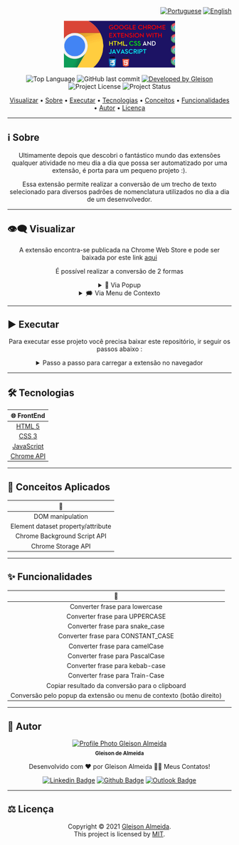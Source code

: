 <div align="right">
  
  [![Portuguese](https://www.countryflags.io/br/flat/32.png)](README.md)
  [![English](https://www.countryflags.io/us/flat/32.png)](README-US.md)
  
</div>

<p align="center">
  <img alt="Chrome Extension" src=".github/logo.png" width="250px"/>
</p>

<p align="center"> 
  <img alt="Top Language" src="https://img.shields.io/github/languages/top/gleisonkz/change-case-popup-chrome-extension?color=3498db&style=for-the-badge">
  <img alt="GitHub last commit" src="https://img.shields.io/github/last-commit/gleisonkz/change-case-popup-chrome-extension?color=3498db&style=for-the-badge&label=Ultimo%20Commit">   
  <a href="https://github.com/gleisonkz">
    <img alt="Developed by Gleison" src="https://img.shields.io/badge/Developer-Gleison-%3498db?color=3498db&style=for-the-badge&label=Desenvolvedor">
  </a>  
  <img alt="Project License" src="https://img.shields.io/apm/l/vim-mode?style=for-the-badge&label=licen%C3%A7a"/>   
   <img alt="Project Status" src="https://img.shields.io/badge/concluído-%3498db?color=green&style=for-the-badge&label=Status">  
  
</p>

<p align="center">
 <a href="#eye_speech_bubble-visualizar">Visualizar</a> •
 <a href="#information_source-sobre">Sobre</a> •
 <a href="#arrow_forward-executar">Executar</a> •
 <a href="#hammer_and_wrench-tecnologias">Tecnologias</a> • 
 <a href="#brain-conceitos-aplicados">Conceitos</a> •
 <a href="#sparkles-funcionalidades">Funcionalidades</a> •
 <a href="#boy-autor">Autor</a> •
 <a href="#balance_scale-licença">Licença</a>
</p>

---

## :information_source: Sobre

<div align="center">

Ultimamente depois que descobri o fantástico mundo das extensões qualquer atividade no meu dia a dia que possa ser automatizado por uma extensão, é porta para um pequeno projeto :).

Essa extensão permite realizar a conversão de um trecho de texto selecionado para diversos padrões de nomenclatura utilizados no dia a dia de um desenvolvedor.

---

</div>

## :eye_speech_bubble: **Visualizar**

<div align="center">

A extensão encontra-se publicada na Chrome Web Store e pode ser baixada por este link [aqui](https://chrome.google.com/webstore/detail/i%2B1-helper/pahefalbpfookcihpfalcoalamcbggme?hl=en&authuser=0)

É possível realizar a conversão de 2 formas

<details>
  <summary>🎈 Via Popup  </summary>

|                                🎈 Popup                                |
| :--------------------------------------------------------------------: |
| <kbd><img src=".github/previews/context-menu.gif" alt="Tablet"/></kbd> |

</details>

<details>
  <summary>🗯 Via Menu de Contexto  </summary>

|                         🗯 Context Menu                          |
| :-------------------------------------------------------------: |
| <kbd><img src=".github/previews/popup.gif" alt="Tablet"/></kbd> |

</details>

</div>
  
---

## :arrow_forward: **Executar**

<div align="center">

Para executar esse projeto você precisa baixar este repositório, ir seguir os passos abaixo :

<details>
  <summary>Passo a passo para carregar a extensão no navegador</summary>

|            :one: ir para o menu de gerenciador de extensões            |
| :--------------------------------------------------------------------: |
| <kbd><img src=".github/previews/how-to-run/1.png" alt="Step 1"/></kbd> |

| :two: ative o modo de desenvolvedor clicando no botão toggle no canto superior direito. |
| :-------------------------------------------------------------------------------------: |
|         <kbd><img src=".github/previews/how-to-run/2.png" alt="Step 2"/></kbd>          |

| :three: clique no botão carregar sem compactação e selecione o diretório do projeto. |
| :----------------------------------------------------------------------------------: |
|        <kbd><img src=".github/previews/how-to-run/3.png" alt="Step 3"/></kbd>        |

</details>

</div>

---

## :hammer_and_wrench: **Tecnologias**

<div align="center">

|                       :globe_with_meridians: FrontEnd                       |
| :-------------------------------------------------------------------------: |
|         [HTML 5](https://developer.mozilla.org/en-US/docs/Web/HTML)         |
|          [CSS 3](https://developer.mozilla.org/en-US/docs/Web/CSS)          |
|    [JavaScript](https://developer.mozilla.org/en-US/docs/Web/JavaScript)    |
| [Chrome API ](https://developer.chrome.com/docs/extensions/mv3/getstarted/) |

</div>

---

## :brain: **Conceitos Aplicados**

<div align="center">

|          :page_facing_up:          |
| :--------------------------------: |
|          DOM manipulation          |
| Element dataset property/attribute |
|    Chrome Background Script API    |
|         Chrome Storage API         |

</div>

---

## :sparkles: **Funcionalidades**

<div align="center">

|                           :page_facing_up:                           |
| :------------------------------------------------------------------: |
|                    Converter frase para lowercase                    |
|                    Converter frase para UPPERCASE                    |
|                   Converter frase para snake_case                    |
|                  Converter frase para CONSTANT_CASE                  |
|                    Converter frase para camelCase                    |
|                   Converter frase para PascalCase                    |
|                   Converter frase para kebab-case                    |
|                   Converter frase para Train-Case                    |
|            Copiar resultado da conversão para o clipboard            |
| Conversão pelo popup da extensão ou menu de contexto (botão direito) |

</div>

---

## :boy: **Autor**

<div align="center">

<a href="https://github.com/gleisonkz">
 <img src="https://avatars1.githubusercontent.com/u/9919?s=200&v=4" width="100px;" alt="Profile Photo Gleison Almeida"/>
 <br/>
 <sub><b>Gleison de Almeida</b></sub>
</a>

Desenvolvido com ❤️ por Gleison Almeida 👋🏽 Meus Contatos!

[![Linkedin Badge](https://img.shields.io/badge/-Gleison-blue?style=flat-square&logo=Linkedin&logoColor=white)](https://www.linkedin.com/in/gleison-ribeiro-a65257119)
[![Github Badge](https://img.shields.io/badge/-Gleison-000?style=flat-square&logo=Github&logoColor=white)](https://github.com/gleisonkz)
[![Outlook Badge](https://img.shields.io/badge/-Gleison-0078d4?style=flat-square&logo=microsoft-outlook&logoColor=white)](mailto:gleisonsubzerokz@gmail.com)

</div>

---

## :balance_scale: **Licença**

<div align="center">

Copyright © 2021 [Gleison Almeida](https://github.com/gleisonkz).<br />
This project is licensed by [MIT](./LICENSE).

</div>
